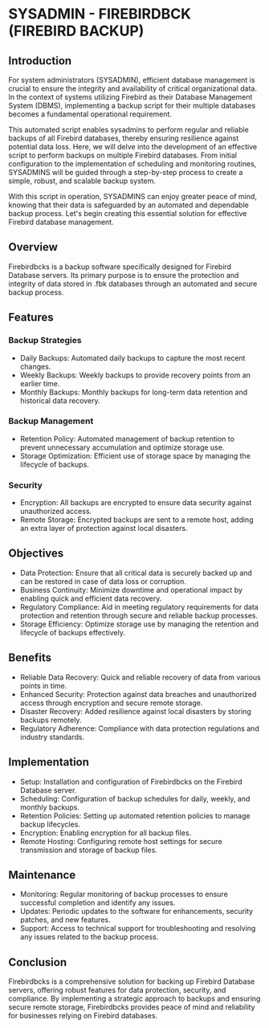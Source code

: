# SYSADMIN - FIREBIRDBCK (FIREBIRD BACKUP)

## Introduction

For system administrators (SYSADMIN), efficient database management is crucial to ensure the integrity and availability of critical organizational data. In the context of systems utilizing Firebird as their Database Management System (DBMS), implementing a backup script for their multiple databases becomes a fundamental operational requirement.

This automated script enables sysadmins to perform regular and reliable backups of all Firebird databases, thereby ensuring resilience against potential data loss. Here, we will delve into the development of an effective script to perform backups on multiple Firebird databases. From initial configuration to the implementation of scheduling and monitoring routines, SYSADMINS will be guided through a step-by-step process to create a simple, robust, and scalable backup system.

With this script in operation, SYSADMINS can enjoy greater peace of mind, knowing that their data is safeguarded by an automated and dependable backup process. Let's begin creating this essential solution for effective Firebird database management.

## Overview

Firebirdbcks is a backup software specifically designed for Firebird Database servers. Its primary purpose is to ensure the protection and integrity of data stored in .fbk databases through an automated and secure backup process.

## Features

### Backup Strategies

- Daily Backups: Automated daily backups to capture the most recent changes.
- Weekly Backups: Weekly backups to provide recovery points from an earlier time.
- Monthly Backups: Monthly backups for long-term data retention and historical data recovery.

### Backup Management

- Retention Policy: Automated management of backup retention to prevent unnecessary accumulation and optimize storage use.
- Storage Optimization: Efficient use of storage space by managing the lifecycle of backups.

### Security

- Encryption: All backups are encrypted to ensure data security against unauthorized access.
- Remote Storage: Encrypted backups are sent to a remote host, adding an extra layer of protection against local disasters.

## Objectives

- Data Protection: Ensure that all critical data is securely backed up and can be restored in case of data loss or corruption.
- Business Continuity: Minimize downtime and operational impact by enabling quick and efficient data recovery.
- Regulatory Compliance: Aid in meeting regulatory requirements for data protection and retention through secure and reliable backup processes.
- Storage Efficiency: Optimize storage use by managing the retention and lifecycle of backups effectively.

## Benefits

- Reliable Data Recovery: Quick and reliable recovery of data from various points in time.
- Enhanced Security: Protection against data breaches and unauthorized access through encryption and secure remote storage.
- Disaster Recovery: Added resilience against local disasters by storing backups remotely.
- Regulatory Adherence: Compliance with data protection regulations and industry standards.

## Implementation

- Setup: Installation and configuration of Firebirdbcks on the Firebird Database server.
- Scheduling: Configuration of backup schedules for daily, weekly, and monthly backups.
- Retention Policies: Setting up automated retention policies to manage backup lifecycles.
- Encryption: Enabling encryption for all backup files.
- Remote Hosting: Configuring remote host settings for secure transmission and storage of backup files.

## Maintenance

- Monitoring: Regular monitoring of backup processes to ensure successful completion and identify any issues.
- Updates: Periodic updates to the software for enhancements, security patches, and new features.
- Support: Access to technical support for troubleshooting and resolving any issues related to the backup process.

## Conclusion

Firebirdbcks is a comprehensive solution for backing up Firebird Database servers, offering robust features for data protection, security, and compliance. By implementing a strategic approach to backups and ensuring secure remote storage, Firebirdbcks provides peace of mind and reliability for businesses relying on Firebird databases.
